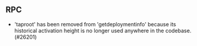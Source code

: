 RPC
---

- 'taproot' has been removed from 'getdeploymentinfo' because its historical activation height is no longer used anywhere in the codebase. (#26201)
